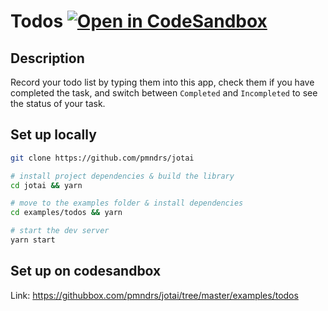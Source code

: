 # Todos [![Open in CodeSandbox](https://img.shields.io/badge/Open%20in-CodeSandbox-blue?style=flat-square&logo=codesandbox)](https://githubbox.com/pmndrs/jotai/tree/master/examples/todos)

## Description

Record your todo list by typing them into this app, check them if you have completed the task, and switch between `Completed` and `Incompleted` to see the status of your task.

## Set up locally

```bash
git clone https://github.com/pmndrs/jotai

# install project dependencies & build the library
cd jotai && yarn

# move to the examples folder & install dependencies
cd examples/todos && yarn

# start the dev server
yarn start
```

## Set up on codesandbox

Link: https://githubbox.com/pmndrs/jotai/tree/master/examples/todos

